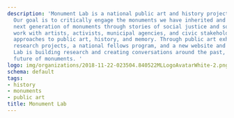 ```yaml
---
description: 'Monument Lab is a national public art and history project based in Philadelphia.
  Our goal is to critically engage the monuments we have inherited and unearth the
  next generation of monuments through stories of social justice and solidarity. We
  work with artists, activists, municipal agencies, and civic stakeholders on creative
  approaches to public art, history, and memory. Through public art exhibitions, participatory
  research projects, a national fellows program, and a new website and podcast, Monument
  Lab is building research and creating conversations around the past, present, and
  future of monuments. '
logo: img/organizations/2018-11-22-023504.840522MLLogoAvatarWhite-2.png
schema: default
tags:
- history
- monuments
- public art
title: Monument Lab
---
```

